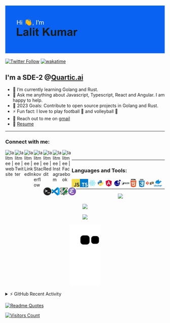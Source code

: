 ![hi](./header.png)

[![Twitter Follow](https://img.shields.io/twitter/follow/lalitmee?color=1DA1F2&logo=twitter&style=for-the-badge)](https://twitter.com/intent/follow?original_referer=https%3A%2F%2Fgithub.com%2Flalitmee&screen_name=lalitmee)
[![wakatime](https://wakatime.com/badge/user/16552a19-ffb5-406c-8f93-646c60068bd2.svg?style=for-the-badge)](https://wakatime.com/@16552a19-ffb5-406c-8f93-646c60068bd2)

## I'm a SDE-2 @[Quartic.ai](https://github.com/Quarticai)

- 🌱 I’m currently learning Golang and Rust.
- 💬 Ask me anything about Javascript, Typescript, React and Angular. I am happy to help.
- 🥅 2023 Goals: Contribute to open source projects in Golang and Rust.
- ⚡ Fun fact: I love to play football :football: and volleyball :volleyball:
- 🤝 Reach out to me on [gmail](mailto:lalitkumar.meena.lk@gmail.com)
- 📝 [Resume](https://drive.google.com/file/d/137lQjFBNwAy127B0j_EugT0_KKxPMnza/view?usp=drive_link)

---

### Connect with me:

[<img align="left" alt="lalitmee | website" width="30" src="https://img.icons8.com/fluent/96/000000/domain.png" />][website]
[<img align="left" alt="lalitmee | Twitter" width="30" src="https://img.icons8.com/color/96/000000/twitter-squared.png" />][twitter]
[<img align="left" alt="lalitmee | LinkedIn" width="30" src="https://img.icons8.com/color/96/000000/linkedin.png" />][linkedin]
[<img align="left" alt="lalitmee | Stackoverflow" width="30" src="https://img.icons8.com/color/96/000000/stackoverflow.png" />][stackoverflow]
[<img align="left" alt="lalitmee | Reddit" width="30" src="https://img.icons8.com/color/96/000000/reddit.png" />][reddit]
[<img align="left" alt="lalitmee | Instagram" width="30" src="https://img.icons8.com/color/96/000000/instagram-new.png" />][instagram]
[<img align="left" alt="lalitmee | Facebook" width="30" src="https://img.icons8.com/color/96/000000/facebook.png" />][facebook]

<br />

---

### Languages and Tools:

<img align="left" alt="JavaScript" width="26px" src="https://raw.githubusercontent.com/github/explore/80688e429a7d4ef2fca1e82350fe8e3517d3494d/topics/javascript/javascript.png" />
<img align="left" alt="Typescript" width="26px" src="https://raw.githubusercontent.com/github/explore/80688e429a7d4ef2fca1e82350fe8e3517d3494d/topics/typescript/typescript.png" />
<img align="left" alt="React" width="26px" src="https://raw.githubusercontent.com/github/explore/80688e429a7d4ef2fca1e82350fe8e3517d3494d/topics/react/react.png" />
<img align="left" alt="Python" width="26px" src="https://raw.githubusercontent.com/github/explore/80688e429a7d4ef2fca1e82350fe8e3517d3494d/topics/python/python.png" />
<img align="left" alt="Angular" width="26px" src="https://raw.githubusercontent.com/github/explore/80688e429a7d4ef2fca1e82350fe8e3517d3494d/topics/angular/angular.png" />
<img align="left" alt="Lua" width="26px" src="https://raw.githubusercontent.com/github/explore/80688e429a7d4ef2fca1e82350fe8e3517d3494d/topics/lua/lua.png" />
<img align="left" alt="Bash" width="26px" src="https://raw.githubusercontent.com/github/explore/80688e429a7d4ef2fca1e82350fe8e3517d3494d/topics/bash/bash.png" />
<img align="left" alt="HTML5" width="26px" src="https://raw.githubusercontent.com/github/explore/80688e429a7d4ef2fca1e82350fe8e3517d3494d/topics/html/html.png" />
<img align="left" alt="CSS3" width="26px" src="https://raw.githubusercontent.com/github/explore/80688e429a7d4ef2fca1e82350fe8e3517d3494d/topics/css/css.png" />
<img align="left" alt="Git" width="26px" src="https://raw.githubusercontent.com/github/explore/80688e429a7d4ef2fca1e82350fe8e3517d3494d/topics/git/git.png" />
<img align="left" alt="Docker" width="26px" src="https://raw.githubusercontent.com/github/explore/80688e429a7d4ef2fca1e82350fe8e3517d3494d/topics/docker/docker.png" />
<img align="left" alt="Terminal" width="26px" src="https://raw.githubusercontent.com/github/explore/80688e429a7d4ef2fca1e82350fe8e3517d3494d/topics/terminal/terminal.png" />
<img align="left" alt="Visual Studio Code" width="26px" src="https://raw.githubusercontent.com/github/explore/80688e429a7d4ef2fca1e82350fe8e3517d3494d/topics/visual-studio-code/visual-studio-code.png" />
<img align="left" alt="Neovim" width="26px" src="https://raw.githubusercontent.com/github/explore/80688e429a7d4ef2fca1e82350fe8e3517d3494d/topics/vim/vim.png" />
<img align="left" alt="Emacs" width="26px"
src="https://raw.githubusercontent.com/github/explore/80688e429a7d4ef2fca1e82350fe8e3517d3494d/topics/emacs/emacs.png"
/>

<br />

---

<p align="center">
  <img src="https://github-readme-stats.vercel.app/api?username=lalitmee&count_private=true&show_icons=true&theme=tokyonight" />
</p>

<p align="center">
  <img src="https://github-readme-stats.vercel.app/api/top-langs/?username=lalitmee&layout=compact&theme=tokyonight&langs_count=6&hide=scheme,php,tex,roff,java,objective-c&exclude_repo=.emacs.d" />
</p>

<p align="center">
  <img src="https://github-readme-stats.vercel.app/api/wakatime?username=lalitmee&theme=tokyonight" />
</p>

<p align="center">
  <img src="https://github.com/lalitmee/lalitmee/raw/output/github-contribution-grid-snake.svg" alt="snake" />
</p>

<details>
  <summary>⚡ GitHub Recent Activity</summary>

<!--START_SECTION:activity-->

1. ❗ Opened issue [#36](https://github.com/lalitmee/lalitmee.github.io/issues/36) in [lalitmee/lalitmee.github.io](https://github.com/lalitmee/lalitmee.github.io)
2. 🎉 Merged PR [#135](https://github.com/lalitmee/portfolio/pull/135) in [lalitmee/portfolio](https://github.com/lalitmee/portfolio)
3. ❗ Opened issue [#35](https://github.com/lalitmee/lalitmee.github.io/issues/35) in [lalitmee/lalitmee.github.io](https://github.com/lalitmee/lalitmee.github.io)

<!--END_SECTION:activity-->

</details>

[![Readme Quotes](https://quotes-github-readme.vercel.app/api?type=vertical&theme=dark)](https://github.com/piyushsuthar/github-readme-quotes)

[![Visitors Count](https://komarev.com/ghpvc/?username=lalitmee&style=flat-square)](https://github.com/lalitmee)

[Quartic.ai]: https://github.com/Quarticai
[website]: https://lalitmee.github.io/portfolio
[twitter]: https://twitter.com/lalitmee
[instagram]: https://instagram.com/lalitmee
[linkedin]: https://linkedin.com/in/lalitmee
[stackoverflow]: https://stackoverflow.com/users/4515657/lalit-kumar
[facebook]: https://www.facebook.com/iamlalitmee
[reddit]: https://www.reddit.com/user/lalitmee
